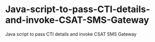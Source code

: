 # Java-script-to-pass-CTI-details-and-invoke-CSAT-SMS-Gateway
Java script to pass CTI details and invoke CSAT SMS Gateway

